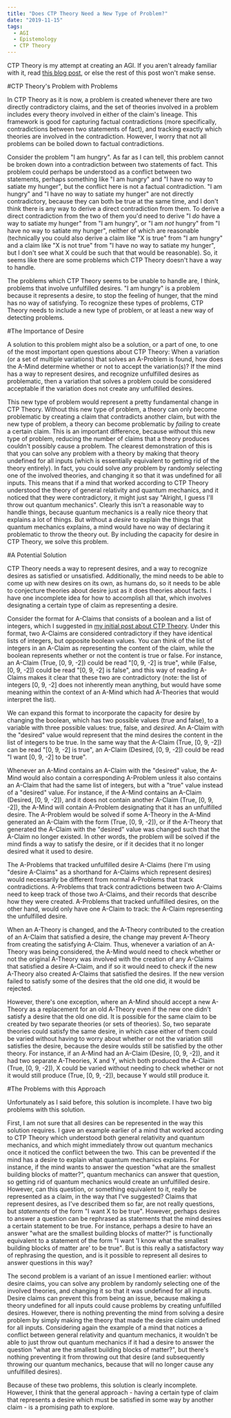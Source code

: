 ```yaml
---
title: "Does CTP Theory Need a New Type of Problem?"
date: "2019-11-15"
tags:
  - AGI
  - Epistemology
  - CTP Theory
---
```


CTP Theory is my attempt at creating an AGI. If you aren't already familiar with it, read [this blog post](/ctp-theory-a-critical-rationalist-approach-to-agi/), or else the rest of this post won't make sense.

#CTP Theory's Problem with Problems

In CTP Theory as it is now, a problem is created whenever there are two directly contradictory claims, and the set of theories involved in a problem includes every theory involved in either of the claim's lineage. This framework is good for capturing factual contradictions (more specifically, contradictions between two statements of fact), and tracking exactly which theories are involved in the contradiction. However, I worry that not all problems can be boiled down to factual contradictions.

Consider the problem "I am hungry". As far as I can tell, this problem cannot be broken down into a contradiction between two statements of fact. This problem could perhaps be understood as a conflict between two statements, perhaps something like "I am hungry" and "I have no way to satiate my hunger", but the conflict here is not a factual contradiction. "I am hungry" and "I have no way to satiate my hunger" are not directly contradictory, because they can both be true at the same time, and I don't think there is any way to derive a direct contradiction from them. To derive a direct contradiction from the two of them you'd need to derive "I *do* have a way to satiate my hunger" from "I am hungry", or "I am *not* hungry" from "I have no way to satiate my hunger", neither of which are reasonable (technically you could also derive a claim like "X is true" from "I am hungry" and a claim like "X is not true" from "I have no way to satiate my hunger", but I don't see what X could be such that that would be reasonable). So, it seems like there are some problems which CTP Theory doesn't have a way to handle.

The problems which CTP Theory seems to be unable to handle are, I think, problems that involve unfulfilled desires. "I am hungry" is a problem because it represents a desire, to stop the feeling of hunger, that the mind has no way of satisfying. To recognize these types of problems, CTP Theory needs to include a new type of problem, or at least a new way of detecting problems.

#The Importance of Desire

A solution to this problem might also be a solution, or a part of one, to one of the most important open questions about CTP Theory: When a variation (or a set of multiple variations) that solves an A-Problem is found, how does the A-Mind determine whether or not to accept the variation(s)? If the mind has a way to represent desires, and recognize unfulfilled desires as problematic, then a variation that solves a problem could be considered acceptable if the variation does not create any unfulfilled desires.

This new type of problem would represent a pretty fundamental change in CTP Theory. Without this new type of problem, a theory can only become problematic by creating a claim that contradicts another claim, but with the new type of problem, a theory can become problematic by *failing* to create a certain claim. This is an important difference, because without this new type of problem, reducing the number of claims that a theory produces couldn't possibly cause a problem. The clearest demonstration of this is that you can solve any problem with a theory by making that theory undefined for all inputs (which is essentially equivalent to getting rid of the theory entirely). In fact, you could solve *any* problem by randomly selecting one of the involved theories, and changing it so that it was undefined for all inputs. This means that if a mind that worked according to CTP Theory understood the theory of general relativity and quantum mechanics, and it noticed that they were contradictory, it might just say "Alright, I guess I'll throw out quantum mechanics". Clearly this isn't a reasonable way to handle things, because quantum mechanics is a really nice theory that explains a lot of things. But without a *desire* to explain the things that quantum mechanics explains, a mind would have no way of declaring it problematic to throw the theory out. By including the capacity for desire in CTP Theory, we solve this problem.

#A Potential Solution

CTP Theory needs a way to represent desires, and a way to recognize desires as satisfied or unsatisfied. Additionally, the mind needs to be able to come up with new desires on its own, as humans do, so it needs to be able to conjecture theories about desire just as it does theories about facts. I have one incomplete idea for how to accomplish all that, which involves designating a certain type of claim as representing a desire.

Consider the format for A-Claims that consists of a boolean and a list of integers, which I suggested in [my initial post about CTP Theory](/ctp-theory-a-critical-rationalist-approach-to-agi/). Under this format, two A-Claims are considered contradictory if they have identical lists of integers, but opposite boolean values. You can think of the list of integers in an A-Claim as representing the content of the claim, while the boolean represents whether or not the content is true or false. For instance, an A-Claim (True, [0, 9, -2]) could be read "[0, 9, -2] is true", while (False, [0, 9, -2]) could be read "[0, 9, -2] is false", and this way of reading A-Claims makes it clear that these two are contradictory (note: the list of integers [0, 9, -2] does not inherently mean anything, but would have some meaning within the context of an A-Mind which had A-Theories that would interpret the list).

We can expand this format to incorporate the capacity for desire by changing the boolean, which has two possible values (true and false), to a variable with three possible values: true, false, and *desired*. An A-Claim with the "desired" value would represent that the mind desires the content in the list of integers to be true. In the same way that the A-Claim (True, [0, 9, -2]) can be read "[0, 9, -2] is true", an A-Claim (Desired, [0, 9, -2]) could be read "I want [0, 9, -2] to be true".

Whenever an A-Mind contains an A-Claim with the "desired" value, the A-Mind would also contain a corresponding A-Problem unless it also contains an A-Claim that had the same list of integers, but with a "true" value instead of a "desired" value. For instance, if the A-Mind contains an A-Claim (Desired, [0, 9, -2]), and it does not contain another A-Claim (True, [0, 9, -2]), the A-Mind will contain A-Problem designating that it has an unfulfilled desire. The A-Problem would be solved if some A-Theory in the A-Mind generated an A-Claim with the form (True, [0, 9, -2]), or if the A-Theory that generated the A-Claim with the "desired" value was changed such that the A-Claim no longer existed. In other words, the problem will be solved if the mind finds a way to satisfy the desire, or if it decides that it no longer desired what it used to desire.

The A-Problems that tracked unfulfilled desire A-Claims (here I'm using "desire A-Claims" as a shorthand for A-Claims which represent desires) would necessarily be different from normal A-Problems that track contradictions. A-Problems that track contradictions between two A-Claims need to keep track of those two A-Claims, and their records that describe how they were created. A-Problems that tracked unfulfilled desires, on the other hand, would only have one A-Claim to track: the A-Claim representing the unfulfilled desire.

When an A-Theory is changed, and the A-Theory contributed to the creation of an A-Claim that satisfied a desire, the change may prevent A-Theory from creating the satisfying A-Claim. Thus, whenever a variation of an A-Theory was being considered, the A-Mind would need to check whether or not the original A-Theory was involved with the creation of any A-Claims that satisfied a desire A-Claim, and if so it would need to check if the new A-Theory also created A-Claims that satisfied the desires. If the new version failed to satisfy some of the desires that the old one did, it would be rejected.

However, there's one exception, where an A-Mind should accept a new A-Theory as a replacement for an old A-Theory even if the new one didn't satisfy a desire that the old one did. It is possible for the same claim to be created by two separate theories (or sets of theories). So, two separate theories could satisfy the same desire, in which case either of them could be varied without having to worry about whether or not the variation still satisfies the desire, because the desire woulds still be satisfied by the other theory. For instance, if an A-Mind had an A-Claim (Desire, [0, 9, -2]), and it had two separate A-Theories, X and Y, which both produced the A-Claim (True, [0, 9, -2]), X could be varied without needing to check whether or not it would still produce (True, [0, 9, -2]), because Y would still produce it.

#The Problems with this Approach

Unfortunately as I said before, this solution is incomplete. I have two big problems with this solution.

First, I am not sure that all desires can be represented in the way this solution requires. I gave an example earlier of a mind that worked according to CTP Theory which understood both general relativity and quantum mechanics, and which might immediately throw out quantum mechanics once it noticed the conflict between the two. This can be prevented if the mind has a desire to explain what quantum mechanics explains. For instance, if the mind wants to answer the question "what are the smallest building blocks of matter?", quantum mechanics can answer that question, so getting rid of quantum mechanics would create an unfulfilled desire. However, can this question, or something equivalent to it, really be represented as a claim, in the way that I've suggested? Claims that represent desires, as I've described them so far, are not really questions, but *statements* of the form "I want X to be true". However, perhaps desires to answer a question can be rephrased as statements that the mind desires a certain statement to be true. For instance, perhaps a desire to have an answer "what are the smallest building blocks of matter?" is functionally equivalent to a statement of the form "I want 'I know what the smallest building blocks of matter are' to be true". But is this really a satisfactory way of rephrasing the question, and is it possible to represent all desires to answer questions in this way?

The second problem is a variant of an issue I mentioned earlier: without desire claims, you can solve any problem by randomly selecting one of the involved theories, and changing it so that it was undefined for all inputs. Desire claims can prevent this from being an issue, because making a theory undefined for all inputs could cause problems by creating unfulfilled desires. However, there is nothing preventing the mind from solving a desire problem by simply making the theory that made the desire claim undefined for all inputs. Considering again the example of a mind that notices a conflict between general relativity and quantum mechanics, it wouldn't be able to just throw out quantum mechanics if it had a desire to answer the question "what are the smallest building blocks of matter?", but there's nothing preventing it from throwing out that desire (and subsequently throwing our quantum mechanics, because that will no longer cause any unfulfilled desires).

Because of these two problems, this solution is clearly incomplete. However, I think that the general approach - having a certain type of claim that represents a desire which must be satisfied in some way by another claim - is a promising path to explore.